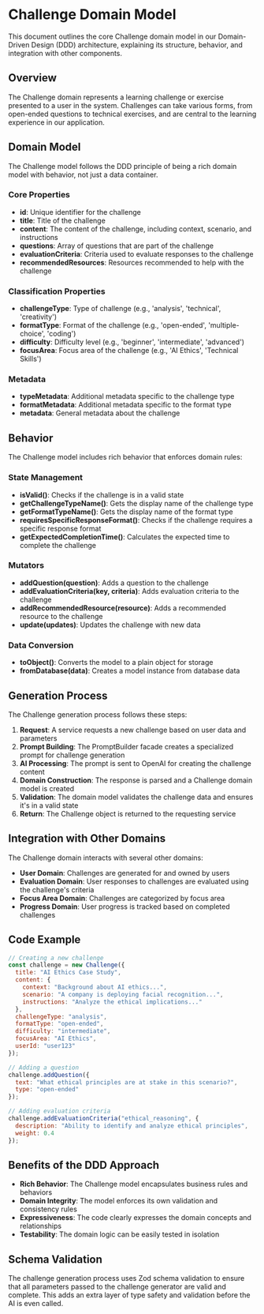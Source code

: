 # Challenge Domain Model

This document outlines the core Challenge domain model in our Domain-Driven Design (DDD) architecture, explaining its structure, behavior, and integration with other components.

## Overview

The Challenge domain represents a learning challenge or exercise presented to a user in the system. Challenges can take various forms, from open-ended questions to technical exercises, and are central to the learning experience in our application.

## Domain Model

The Challenge model follows the DDD principle of being a rich domain model with behavior, not just a data container.

### Core Properties

- **id**: Unique identifier for the challenge
- **title**: Title of the challenge
- **content**: The content of the challenge, including context, scenario, and instructions
- **questions**: Array of questions that are part of the challenge
- **evaluationCriteria**: Criteria used to evaluate responses to the challenge
- **recommendedResources**: Resources recommended to help with the challenge

### Classification Properties

- **challengeType**: Type of challenge (e.g., 'analysis', 'technical', 'creativity')
- **formatType**: Format of the challenge (e.g., 'open-ended', 'multiple-choice', 'coding')
- **difficulty**: Difficulty level (e.g., 'beginner', 'intermediate', 'advanced')
- **focusArea**: Focus area of the challenge (e.g., 'AI Ethics', 'Technical Skills')

### Metadata

- **typeMetadata**: Additional metadata specific to the challenge type
- **formatMetadata**: Additional metadata specific to the format type
- **metadata**: General metadata about the challenge

## Behavior

The Challenge model includes rich behavior that enforces domain rules:

### State Management

- **isValid()**: Checks if the challenge is in a valid state
- **getChallengeTypeName()**: Gets the display name of the challenge type
- **getFormatTypeName()**: Gets the display name of the format type
- **requiresSpecificResponseFormat()**: Checks if the challenge requires a specific response format
- **getExpectedCompletionTime()**: Calculates the expected time to complete the challenge

### Mutators

- **addQuestion(question)**: Adds a question to the challenge
- **addEvaluationCriteria(key, criteria)**: Adds evaluation criteria to the challenge
- **addRecommendedResource(resource)**: Adds a recommended resource to the challenge
- **update(updates)**: Updates the challenge with new data

### Data Conversion

- **toObject()**: Converts the model to a plain object for storage
- **fromDatabase(data)**: Creates a model instance from database data

## Generation Process

The Challenge generation process follows these steps:

1. **Request**: A service requests a new challenge based on user data and parameters
2. **Prompt Building**: The PromptBuilder facade creates a specialized prompt for challenge generation
3. **AI Processing**: The prompt is sent to OpenAI for creating the challenge content
4. **Domain Construction**: The response is parsed and a Challenge domain model is created
5. **Validation**: The domain model validates the challenge data and ensures it's in a valid state
6. **Return**: The Challenge object is returned to the requesting service

## Integration with Other Domains

The Challenge domain interacts with several other domains:

- **User Domain**: Challenges are generated for and owned by users
- **Evaluation Domain**: User responses to challenges are evaluated using the challenge's criteria
- **Focus Area Domain**: Challenges are categorized by focus area
- **Progress Domain**: User progress is tracked based on completed challenges

## Code Example

```javascript
// Creating a new challenge
const challenge = new Challenge({
  title: "AI Ethics Case Study",
  content: {
    context: "Background about AI ethics...",
    scenario: "A company is deploying facial recognition...",
    instructions: "Analyze the ethical implications..."
  },
  challengeType: "analysis",
  formatType: "open-ended",
  difficulty: "intermediate",
  focusArea: "AI Ethics",
  userId: "user123"
});

// Adding a question
challenge.addQuestion({
  text: "What ethical principles are at stake in this scenario?",
  type: "open-ended"
});

// Adding evaluation criteria
challenge.addEvaluationCriteria("ethical_reasoning", {
  description: "Ability to identify and analyze ethical principles",
  weight: 0.4
});
```

## Benefits of the DDD Approach

- **Rich Behavior**: The Challenge model encapsulates business rules and behaviors
- **Domain Integrity**: The model enforces its own validation and consistency rules
- **Expressiveness**: The code clearly expresses the domain concepts and relationships
- **Testability**: The domain logic can be easily tested in isolation

## Schema Validation

The challenge generation process uses Zod schema validation to ensure that all parameters passed to the challenge generator are valid and complete. This adds an extra layer of type safety and validation before the AI is even called. 